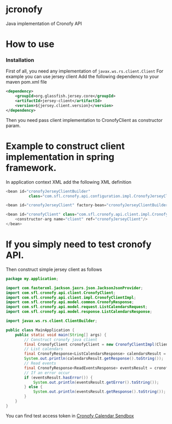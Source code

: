 # jcronofy
Java implementation of Cronofy API
# How to use

### Installation

First of all, you need any implementation of ```javax.ws.rs.client.Client```
For example you can use jersey client
Add the following dependency to your maven pom.xml file
```xml
<dependency>
    <groupId>org.glassfish.jersey.core</groupId>
    <artifactId>jersey-client</artifactId>
    <version>${jersey.client.version}</version>
</dependency>
```
Then you need pass client implementation to CronofyClient as constructor param.

# Example to construct client implementation in spring framework.
In application context XML add the following XML definition
```java
<bean id="cronofyJerseyClientBuilder"
          class="com.sfl.cronofy.api.configuration.impl.CronofyJerseyClientBuilderImpl"/>

<bean id="cronofyJerseyClient" factory-bean="cronofyJerseyClientBuilder" factory-method="build"/>

<bean id="cronofyClient" class="com.sfl.cronofy.api.client.impl.CronofyClientImpl">
    <constructor-arg name="client" ref="cronofyJerseyClient"/>
</bean>

```

# If you simply need to test cronofy API.
Then construct simple jersey client as follows
```java
package my.application;

import com.fasterxml.jackson.jaxrs.json.JacksonJsonProvider;
import com.sfl.cronofy.api.client.CronofyClient;
import com.sfl.cronofy.api.client.impl.CronofyClientImpl;
import com.sfl.cronofy.api.model.common.CronofyResponse;
import com.sfl.cronofy.api.model.request.ListCalendarsRequest;
import com.sfl.cronofy.api.model.response.ListCalendarsResponse;

import javax.ws.rs.client.ClientBuilder;

public class MainApplication {
    public static void main(String[] args) {
        // Construct cronofy java client
        final CronofyClient cronofyClient = new CronofyClientImpl(ClientBuilder.newBuilder().register(JacksonJsonProvider.class).build());
        // List calendars
        final CronofyResponse<ListCalendarsResponse> calendarsResult = cronofyClient.listCalendars(new ListCalendarsRequest("your access token here"));
        System.out.println(calendarsResult.getResponse().toString());
        // Read events
        final CronofyResponse<ReadEventsResponse> eventsResult = cronofyClient.readEvents(new ReadEventsRequest("your access token here", "Etc/UTC"));
        // If an error occur
        if (eventsResult.hasError()) {
            System.out.println(eventsResult.getError().toString());
        } else {
            System.out.println(eventsResult.getResponse().toString());
        }
    }
}
```

You can find test access token in [Cronofy Calendar Sendbox](https://app.cronofy.com/oauth/sandbox)